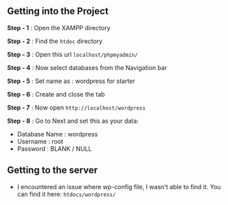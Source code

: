 
## Getting into the Project

**Step - 1** : Open the XAMPP directory

**Step - 2** : Find the `htdoc` directory

**Step - 3** : Open this url `localhost/phpmyadmin/`

**Step - 4** : Now select databases from the Navigation bar

**Step - 5** : Set name as : wordpress for starter

**Step - 6** : Create and close the tab

**Step - 7** : Now open `http://localhost/wordpress`

**Step - 8** : Go to Next and set this as your data:

 * Database Name : wordpress	
 * Username : root
 * Password : BLANK / NULL	
	

## Getting to the server

- I encountered an issue where wp-config file, I wasn't able to find it. You can find it here:   `htdocs/wordpress/`









